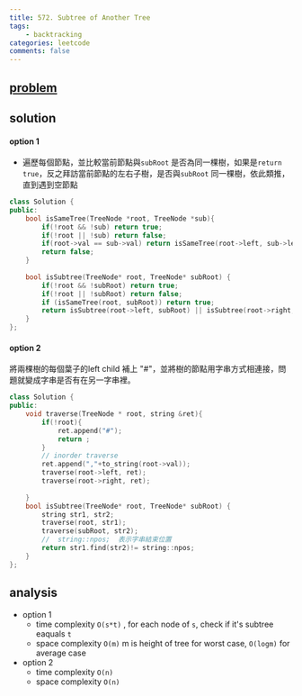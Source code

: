 ```yaml
---
title: 572. Subtree of Another Tree
tags:  
    - backtracking
categories: leetcode
comments: false
---
```


## [problem](https://leetcode.com/problems/subtree-of-another-tree/)


## solution

#### option 1
- 遍歷每個節點，並比較當前節點與`subRoot` 是否為同一棵樹，如果是`return true`，反之拜訪當前節點的左右子樹，是否與`subRoot` 同一棵樹，依此類推，直到遇到空節點
```c++
class Solution {
public:
    bool isSameTree(TreeNode *root, TreeNode *sub){
        if(!root && !sub) return true;
        if(!root || !sub) return false;
        if(root->val == sub->val) return isSameTree(root->left, sub->left) && isSameTree(root->right, sub->right);
        return false;
    }
    
    bool isSubtree(TreeNode* root, TreeNode* subRoot) {
        if(!root && !subRoot) return true;
        if(!root || !subRoot) return false;
        if (isSameTree(root, subRoot)) return true;
        return isSubtree(root->left, subRoot) || isSubtree(root->right, subRoot);
    }
};
```

#### option 2
將兩棵樹的每個葉子的left child 補上 "#"，並將樹的節點用字串方式相連接，問題就變成字串是否有在另一字串裡。


```c++
class Solution {
public:
    void traverse(TreeNode * root, string &ret){
        if(!root){
            ret.append("#");
            return ;
        }
        // inorder traverse
        ret.append(","+to_string(root->val));
        traverse(root->left, ret);
        traverse(root->right, ret);      
        
    }
    bool isSubtree(TreeNode* root, TreeNode* subRoot) {
        string str1, str2;
        traverse(root, str1);
        traverse(subRoot, str2);
        //  string::npos;  表示字串結束位置
        return str1.find(str2)!= string::npos;
    }
};
```
## analysis
- option 1
    - time complexity `O(s*t)` , for each node of `s`, check if it's subtree eaquals `t`
    - space complexity `O(m)` m is height of tree for worst case, `O(logm)` for average case
- option 2
    - time complexity `O(n)`
    - space complexity `O(n)` 
